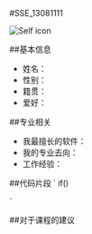 #SSE_13081111


![Self icon](http://www.downyi.com/uploadfiles/ruanjian/3dxiaorenmb.jpg)

##基本信息

* 姓名：
* 性别：
* 籍贯：
* 爱好：

##专业相关
* 我最擅长的软件：
* 我的专业去向：
* 工作经验：

##代码片段
`
    if()




`

##对于课程的建议






